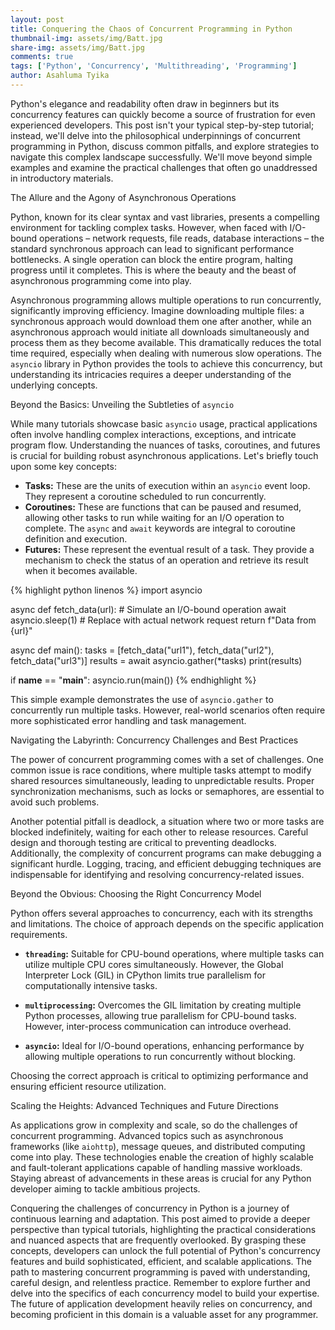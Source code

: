 ```yaml
---
layout: post
title: Conquering the Chaos of Concurrent Programming in Python
thumbnail-img: assets/img/Batt.jpg
share-img: assets/img/Batt.jpg
comments: true
tags: ['Python', 'Concurrency', 'Multithreading', 'Programming']
author: Asahluma Tyika
---
```


Python's elegance and readability often draw in beginners but its concurrency features can quickly become a source of frustration for even experienced developers.  This post isn't your typical step-by-step tutorial; instead, we'll delve into the philosophical underpinnings of concurrent programming in Python, discuss common pitfalls, and explore strategies to navigate this complex landscape successfully. We'll move beyond simple examples and examine the practical challenges that often go unaddressed in introductory materials.

The Allure and the Agony of Asynchronous Operations

Python, known for its clear syntax and vast libraries, presents a compelling environment for tackling complex tasks.  However, when faced with I/O-bound operations – network requests, file reads, database interactions – the standard synchronous approach can lead to significant performance bottlenecks.  A single operation can block the entire program, halting progress until it completes.  This is where the beauty and the beast of asynchronous programming come into play.

Asynchronous programming allows multiple operations to run concurrently, significantly improving efficiency.  Imagine downloading multiple files: a synchronous approach would download them one after another, while an asynchronous approach would initiate all downloads simultaneously and process them as they become available.  This dramatically reduces the total time required, especially when dealing with numerous slow operations.  The `asyncio` library in Python provides the tools to achieve this concurrency, but understanding its intricacies requires a deeper understanding of the underlying concepts.

Beyond the Basics: Unveiling the Subtleties of `asyncio`

While many tutorials showcase basic `asyncio` usage, practical applications often involve handling complex interactions, exceptions, and intricate program flow.  Understanding the nuances of tasks, coroutines, and futures is crucial for building robust asynchronous applications.  Let's briefly touch upon some key concepts:

* **Tasks:** These are the units of execution within an `asyncio` event loop.  They represent a coroutine scheduled to run concurrently.
* **Coroutines:** These are functions that can be paused and resumed, allowing other tasks to run while waiting for an I/O operation to complete.  The `async` and `await` keywords are integral to coroutine definition and execution.
* **Futures:** These represent the eventual result of a task.  They provide a mechanism to check the status of an operation and retrieve its result when it becomes available.

{% highlight python linenos %}
import asyncio

async def fetch_data(url):
    # Simulate an I/O-bound operation
    await asyncio.sleep(1)  # Replace with actual network request
    return f"Data from {url}"

async def main():
    tasks = [fetch_data("url1"), fetch_data("url2"), fetch_data("url3")]
    results = await asyncio.gather(*tasks)
    print(results)

if __name__ == "__main__":
    asyncio.run(main())
{% endhighlight %}


This simple example demonstrates the use of `asyncio.gather` to concurrently run multiple tasks.  However, real-world scenarios often require more sophisticated error handling and task management.

Navigating the Labyrinth:  Concurrency Challenges and Best Practices

The power of concurrent programming comes with a set of challenges.  One common issue is race conditions, where multiple tasks attempt to modify shared resources simultaneously, leading to unpredictable results.  Proper synchronization mechanisms, such as locks or semaphores, are essential to avoid such problems.

Another potential pitfall is deadlock, a situation where two or more tasks are blocked indefinitely, waiting for each other to release resources.  Careful design and thorough testing are critical to preventing deadlocks.  Additionally, the complexity of concurrent programs can make debugging a significant hurdle.  Logging, tracing, and efficient debugging techniques are indispensable for identifying and resolving concurrency-related issues.


Beyond the Obvious:  Choosing the Right Concurrency Model

Python offers several approaches to concurrency, each with its strengths and limitations.  The choice of approach depends on the specific application requirements.

* **`threading`:**  Suitable for CPU-bound operations, where multiple tasks can utilize multiple CPU cores simultaneously.  However, the Global Interpreter Lock (GIL) in CPython limits true parallelism for computationally intensive tasks.

* **`multiprocessing`:** Overcomes the GIL limitation by creating multiple Python processes, allowing true parallelism for CPU-bound tasks.  However, inter-process communication can introduce overhead.

* **`asyncio`:** Ideal for I/O-bound operations, enhancing performance by allowing multiple operations to run concurrently without blocking.

Choosing the correct approach is critical to optimizing performance and ensuring efficient resource utilization.

Scaling the Heights:  Advanced Techniques and Future Directions

As applications grow in complexity and scale, so do the challenges of concurrent programming.  Advanced topics such as asynchronous frameworks (like `aiohttp`), message queues, and distributed computing come into play.  These technologies enable the creation of highly scalable and fault-tolerant applications capable of handling massive workloads.  Staying abreast of advancements in these areas is crucial for any Python developer aiming to tackle ambitious projects.


Conquering the challenges of concurrency in Python is a journey of continuous learning and adaptation.  This post aimed to provide a deeper perspective than typical tutorials, highlighting the practical considerations and nuanced aspects that are frequently overlooked.  By grasping these concepts, developers can unlock the full potential of Python's concurrency features and build sophisticated, efficient, and scalable applications.  The path to mastering concurrent programming is paved with understanding, careful design, and relentless practice. Remember to explore further and delve into the specifics of each concurrency model to build your expertise. The future of application development heavily relies on concurrency, and becoming proficient in this domain is a valuable asset for any programmer.
